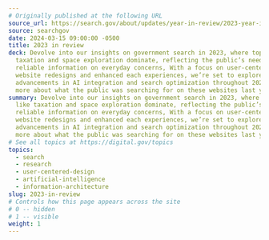 ```yaml
---
# Originally published at the following URL
source_url: https://search.gov/about/updates/year-in-review/2023-year-in-review/overview.html
source: searchgov
date: 2024-03-15 09:00:00 -0500
title: 2023 in review
deck: Devolve into our insights on government search in 2023, where topics like
  taxation and space exploration dominate, reflecting the public’s need for
  reliable information on everyday concerns, With a focus on user-centered
  website redesigns and enhanced each experiences, we’re set to explore further
  advancements in AI integration and search optimization throughout 2024. Read
  more about what the public was searching for on these websites last year.
summary: Devolve into our insights on government search in 2023, where topics
  like taxation and space exploration dominate, reflecting the public’s need for
  reliable information on everyday concerns, With a focus on user-centered
  website redesigns and enhanced each experiences, we’re set to explore further
  advancements in AI integration and search optimization throughout 2024. Read
  more about what the public was searching for on these websites last year.
# See all topics at https://digital.gov/topics
topics:
  - search
  - research
  - user-centered-design
  - artificial-intelligence
  - information-architecture
slug: 2023-in-review
# Controls how this page appears across the site
# 0 -- hidden
# 1 -- visible
weight: 1
---
```


